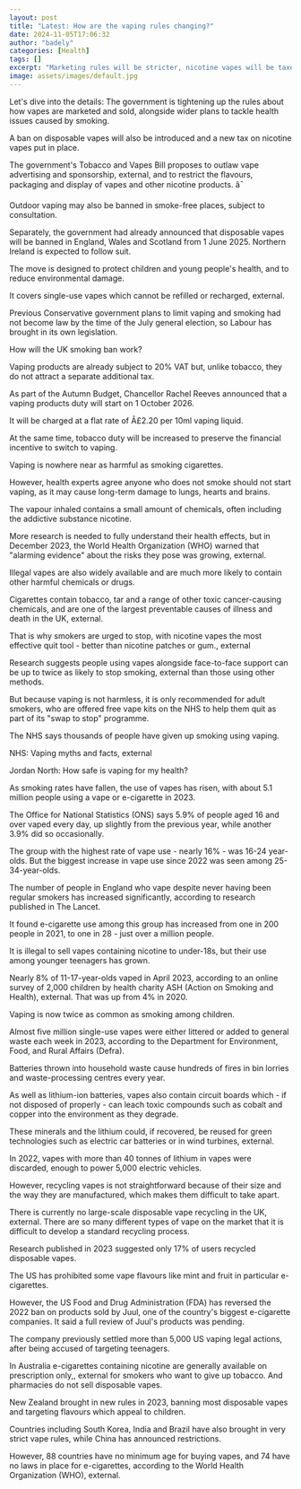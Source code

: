 ```yaml
---
layout: post
title: "Latest: How are the vaping rules changing?"
date: 2024-11-05T17:06:32
author: "badely"
categories: [Health]
tags: []
excerpt: "Marketing rules will be stricter, nicotine vapes will be taxed and disposable vapes will be banned."
image: assets/images/default.jpg
---
```


Let's dive into the details: The government is tightening up the rules about how vapes are marketed and sold, alongside wider plans to tackle health issues caused by smoking. 

A ban on disposable vapes will also be introduced and a new tax on nicotine vapes put in place. 

The government's Tobacco and Vapes Bill proposes to outlaw vape advertising and sponsorship, external, and to restrict the flavours, packaging and display of vapes and other nicotine products. â¯

Outdoor vaping may also be banned in smoke-free places, subject to consultation. 

Separately, the government had already announced that disposable vapes will be banned in England, Wales and Scotland from 1 June 2025. Northern Ireland is expected to follow suit.

The move is designed to protect children and young people's health, and to reduce environmental damage. 

It covers single-use vapes which cannot be refilled or recharged, external.  

Previous Conservative government plans to limit vaping and smoking had not become law by the time of the July general election, so Labour has brought in its own legislation. 

How will the UK smoking ban work?

Vaping products are already subject to 20% VAT but, unlike tobacco, they do not attract a separate additional tax.

As part of the Autumn Budget, Chancellor Rachel Reeves announced that a vaping products duty will start on 1 October 2026.

It will be charged at a flat rate of Â£2.20 per 10ml vaping liquid. 

At the same time, tobacco duty will be increased to preserve the financial incentive to switch to vaping.

Vaping is nowhere near as harmful as smoking cigarettes.

However, health experts agree anyone who does not smoke should not start vaping, as it may cause long-term damage to lungs, hearts and brains.

The vapour inhaled contains a small amount of chemicals, often including the addictive substance nicotine. 

More research is needed to fully understand their health effects, but in December 2023, the World Health Organization (WHO) warned that "alarming evidence" about the risks they pose was growing, external.

Illegal vapes are also widely available and are much more likely to contain other harmful chemicals or drugs.

Cigarettes contain tobacco, tar and a range of other toxic cancer-causing chemicals, and are one of the largest preventable causes of illness and death in the UK, external.

That is why smokers are urged to stop, with nicotine vapes the most effective quit tool - better than nicotine patches or gum., external

Research suggests people using vapes alongside face-to-face support can be up to twice as likely to stop smoking, external than those using other methods.

But because vaping is not harmless, it is only recommended for adult smokers, who are offered free vape kits on the NHS to help them quit as part of its "swap to stop" programme.

The NHS says thousands of people have given up smoking using vaping. 

NHS: Vaping myths and facts, external

Jordan North: How safe is vaping for my health?

As smoking rates have fallen, the use of vapes has risen, with about 5.1 million people using a vape or e-cigarette in 2023.

The Office for National Statistics (ONS) says 5.9% of people aged 16 and over vaped every day, up slightly from the previous year, while another 3.9% did so occasionally.

The group with the highest rate of vape use - nearly 16% - was 16-24 year-olds. But the biggest increase in vape use since 2022 was seen among 25-34-year-olds.

The number of people in England who vape despite never having been regular smokers has increased significantly, according to research published in The Lancet.

It found e-cigarette use among this group has increased from one in 200 people in 2021, to one in 28 - just over a million people.

It is illegal to sell vapes containing nicotine to under-18s, but their use among younger teenagers has grown.

Nearly 8% of 11-17-year-olds vaped in April 2023, according to an online survey of 2,000 children by health charity ASH (Action on Smoking and Health), external. That was up from 4% in 2020.

Vaping is now twice as common as smoking among children.

Almost five million single-use vapes were either littered or added to general waste each week in 2023, according to the Department for Environment, Food, and Rural Affairs (Defra).

Batteries thrown into household waste cause hundreds of fires in bin lorries and waste-processing centres every year.

As well as lithium-ion batteries, vapes also contain circuit boards which - if not disposed of properly - can leach toxic compounds such as cobalt and copper into the environment as they degrade.

These minerals and the lithium could, if recovered, be reused for green technologies such as electric car batteries or in wind turbines, external.

In 2022, vapes with more than 40 tonnes of lithium in vapes were discarded, enough to power 5,000 electric vehicles.

However, recycling vapes is not straightforward because of their size and the way they are manufactured, which makes them difficult to take apart.

There is currently no large-scale disposable vape recycling in the UK, external. There are so many different types of vape on the market that it is difficult to develop a standard recycling process.

Research published in 2023 suggested only 17% of users recycled disposable vapes.

The US has prohibited some vape flavours like mint and fruit in particular e-cigarettes.

However, the US Food and Drug Administration (FDA) has reversed the 2022 ban on products sold by Juul, one of the country's biggest e-cigarette companies. It said a full review of Juul's products was pending.

The company previously settled more than 5,000 US vaping legal actions, after being accused of targeting teenagers. 

In Australia e-cigarettes containing nicotine are generally available on prescription only,, external for smokers who want to give up tobacco. And pharmacies do not sell disposable vapes.

New Zealand brought in new rules in 2023, banning most disposable vapes and targeting flavours which appeal to children.

Countries including South Korea, India and Brazil have also brought in very strict vape rules, while China has announced restrictions. 

However, 88 countries have no minimum age for buying vapes, and 74 have no laws in place for e-cigarettes, according to the World Health Organization (WHO), external.

